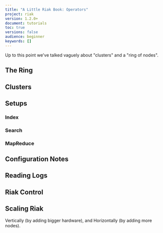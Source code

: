 ```yaml
---
title: "A Little Riak Book: Operators"
project: riak
version: 1.2.0+
document: tutorials
toc: true
versions: false
audience: beginner
keywords: []
---
```


Up to this point we've talked vaguely about "clusters" and a "ring of nodes".

## The Ring

## Clusters

## Setups

### Index

### Search

### MapReduce

## Configuration Notes

## Reading Logs

## Riak Control

## Scaling Riak

Vertically (by adding bigger hardware), and Horizontally (by adding more nodes).
